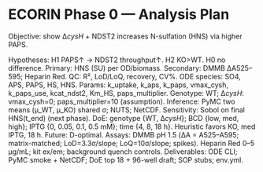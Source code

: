 # ECORIN Phase 0 — Analysis Plan
Objective: show Δ*cysH* + NDST2 increases N-sulfation (HNS) via higher PAPS.

Hypotheses: H1 PAPS↑ → NDST2 throughput↑. H2 KO>WT. H0 no difference.
Primary: HNS (SU) per OD/biomass. Secondary: DMMB ΔA525–595; Heparin Red. QC: R², LoD/LoQ, recovery, CV%.
ODE species: SO4, APS, PAPS, HS, HNS. Params: k_uptake, k_aps, k_paps, vmax_cysh, k_paps_use, kcat_ndst2, Km_HS, paps_multiplier.
Genotype: WT; Δ*cysH*: vmax_cysh=0; paps_multiplier=10 (assumption).
Inference: PyMC two means (μ_WT, μ_KO) shared σ; NUTS; NetCDF.
Sensitivity: Sobol on final HNS(t_end) (next phase).
DoE: genotype {WT, Δ*cysH*}; BCD {low, med, high}; IPTG {0, 0.05, 0.1, 0.5 mM}; time {4, 8, 18 h}. Heuristic favors KO, med IPTG, 18 h. Future: D-optimal.
Assays: DMMB pH 1.5 (ΔA = A525–A595; matrix-matched; LoD=3.3σ/slope; LoQ=10σ/slope; spikes). Heparin Red 0–5 µg/mL; kit ex/em; background quench controls.
Deliverables: ODE CLI; PyMC smoke + NetCDF; DoE top 18 + 96-well draft; SOP stubs; env.yml.
